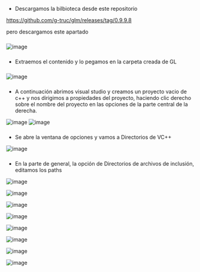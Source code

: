 - Descargamos la bilbioteca desde este repositorio

https://github.com/g-truc/glm/releases/tag/0.9.9.8

pero descargamos este apartado
###
![image](https://user-images.githubusercontent.com/70413460/173425731-b43f055e-61b8-4928-af84-42e6ef1a2d5a.png)
###
- Extraemos el contenido y lo pegamos en la carpeta creada de GL
###
![image](https://user-images.githubusercontent.com/70413460/173428981-31bb2bbf-0a93-4ae1-859f-559390bf7810.png)
###
- A continuación abrimos visual studio y creamos un proyecto vacio de c++ y nos dirigimos a propiedades del proyecto, haciendo clic derecho sobre el nombre del proyecto en las opciones de la parte central de la derecha.

![image](https://user-images.githubusercontent.com/70413460/173429340-44aa4da6-74cb-49e8-bf0e-56b6c17bcbef.png)
![image](https://user-images.githubusercontent.com/70413460/173429360-45c4167c-60d0-47ab-b2cc-d41605a61a7b.png)
###
- Se abre la ventana de opciones y vamos a Directorios de VC++

![image](https://user-images.githubusercontent.com/70413460/173429414-c45ade81-fde2-480c-894a-626ad7677b35.png)
###
- En la parte de general, la opción de Directorios de archivos de inclusión, editamos los paths

![image](https://user-images.githubusercontent.com/70413460/173429503-cd78be6a-9e95-4727-8180-a7a9e8ebde9e.png)


![image](https://user-images.githubusercontent.com/70413460/173429635-56e80dd8-ec15-4954-9b3e-5019a92909d3.png)



![image](https://user-images.githubusercontent.com/70413460/173429697-eec52ccf-1bc2-4287-98cc-a14f753be6fc.png)



![image](https://user-images.githubusercontent.com/70413460/173429737-ca61b72d-34e9-41a8-9bc2-b9203292073d.png)







![image](https://user-images.githubusercontent.com/70413460/173429812-e4763b55-07c6-4686-8f79-dd364dc9c46d.png)





![image](https://user-images.githubusercontent.com/70413460/173429873-5af8e69e-d54e-4507-8f96-fe6c9430d520.png)




![image](https://user-images.githubusercontent.com/70413460/173430000-3f4d17a5-2b89-48af-94bb-0c2225683579.png)



![image](https://user-images.githubusercontent.com/70413460/173430040-dd23e744-e653-4d32-969f-d2983d94e2a5.png)













